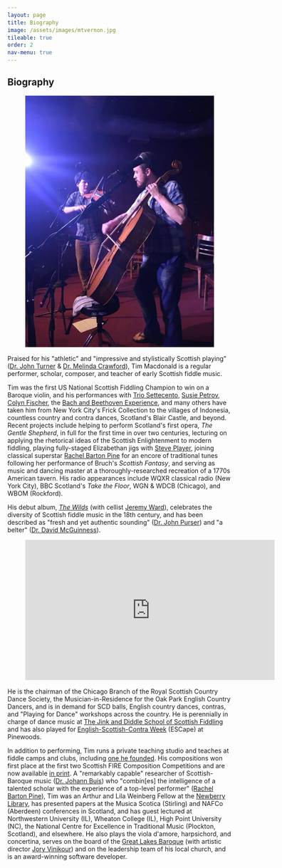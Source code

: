 ```yaml
---
layout: page
title: Biography
image: /assets/images/mtvernon.jpg
tileable: true
order: 2
nav-menu: true
---
```


<h2>Biography</h2>

<figure class="image right">
  <a href="/assets/images/singandstomp.jpg">
    <img src="/assets/images/singandstomp.jpg">
  </a>
</figure>

Praised for his "athletic" and "impressive and stylistically Scottish playing" ([Dr. John
Turner](http://www.fiddletree-music.com/johnturner.html) & [Dr. Melinda Crawford](http://www.melindacrawford.com/)),
Tim Macdonald is a regular performer, scholar, composer, and teacher of early Scottish fiddle music.

Tim was the first US National Scottish Fiddling Champion to win on a Baroque violin, and his performances with [Trio
Settecento](http://www.triosettecento.com/), [Susie Petrov](http://susiepetrov.com/), [Colyn
Fischer](http://www.scotsduo.com/), the [Bach and Beethoven Experience](http://www.bbexperience.org/), and many others have
taken him from New York City's Frick Collection to the villages of Indonesia, countless country and contra dances,
Scotland's Blair Castle, and beyond. Recent projects include helping to perform Scotland's first opera, <i>The Gentle
Shepherd</i>, in full for the first time in over two centuries, lecturing on applying the rhetorical ideas of the
Scottish Enlightenment to modern fiddling, playing fully-staged Elizabethan jigs with [Steve
Player](http://www.strangeandancientinstruments.com/page3/styled-4/index.html), joining classical superstar <a
href="http://rachelbartonpine.com/">Rachel Barton Pine</a> for an encore of traditional tunes following her performance
of Bruch's *Scottish Fantasy*, and serving as music and dancing master at a thoroughly-researched recreation of a
1770s American tavern.  His radio appearances include WQXR classical radio (New York City), BBC Scotland's <i>Take the
Floor</i>, WGN & WDCB (Chicago), and WBOM (Rockford).

His debut album, [*The Wilds*](http://www.timandjeremy.com/wilds) (with cellist [Jeremy
Ward](http://www.jeremydavidward.com)), celebrates the diversity of Scottish fiddle music in the 18th century, and has
been described as "fresh and yet authentic sounding" ([Dr. John Purser](http://www.johnpurser.net/)) and "a belter"
([Dr. David McGuinness](https://www.gla.ac.uk/schools/cca/staff/davidmcguinness/)).

<div class="video-player">
  <figure>
    <iframe width="560" height="315" src="https://www.youtube.com/embed/rFyEx-FNoi4" frameborder="0" gesture="media" allow="encrypted-media" allowfullscreen></iframe>
  </figure>
</div>

He is the chairman of the Chicago Branch of the Royal Scottish Country Dance Society, the Musician-in-Residence for the
Oak Park English Country Dancers, and is in demand for SCD balls, English country dances, contras, and "Playing for
Dance" workshops across the country. He is perennially in charge of dance music at [The Jink and Diddle School of Scottish
Fiddling](http://www.jinkdiddle.com) and has also played for [English-Scottish-Contra
Week](http://rscdsboston.org/pinewoods-esc.html) (ESCape) at Pinewoods.

In addition to performing, Tim runs a private teaching studio and teaches at fiddle camps and clubs, including [one he
founded](/fiddle-camp). His compositions won first place at the first two Scottish FIRE Composition Competitions and are
now available [in print](/shop).  A "remarkably capable" researcher of Scottish-Baroque music ([Dr. Johann
Buis](http://www.wheaton.edu/Academics/Faculty/B/Johann-Buis)) who "combin[es] the intelligence of a talented scholar
with the experience of a top-level performer" ([Rachel Barton Pine](http://rachelbartonpine.com/)), Tim was an Arthur
and Lila Weinberg Fellow at the [Newberry Library](http://newberry.org/), has presented papers at the Musica Scotica
(Stirling) and NAFCo (Aberdeen) conferences in Scotland, and has guest lectured at Northwestern University (IL), Wheaton
College (IL), High Point University (NC), the National Centre for Excellence in Traditional Music (Plockton, Scotland),
and elsewhere.  He also plays the viola d'amore, harpsichord, and concertina, serves on the
board of the [Great Lakes Baroque](http://www.greatlakesbaroque.org/) (with artistic director [Jory
Vinikour](http://www.joryvinikour.com)) and on the leadership team of his local church, and is an award-winning software
developer.
